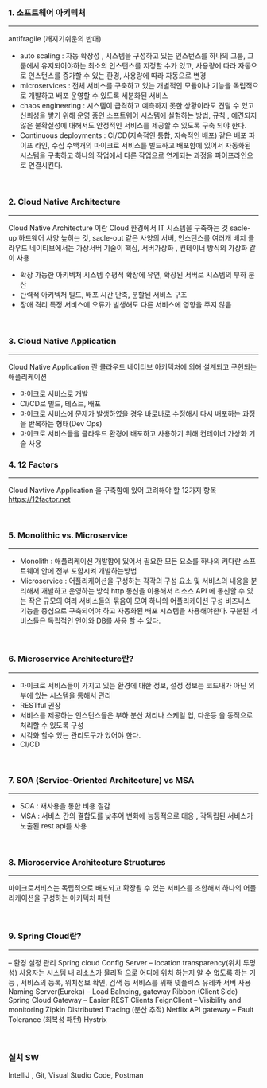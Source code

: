 ### 1. 소프트웨어 아키텍처
___
antifragile (깨지기쉬운의 반대) 
- auto scaling : 자동 확장성 , 시스템을 구성하고 있는 인스턴스를 하나의 그룹, 그룹에서 유지되어야하는 최소의 인스턴스를 지정할 수가 있고, 사용량에 따라 자동으로 인스턴스를 증가할 수 있는 환경, 사용량에 따라 자동으로 변경
- microservices : 전체 서비스를 구축하고 있는 개별적인 모듈이나 기능을 독립적으로 개발하고 배포 운영할 수 있도록 세분화된 서비스 
- chaos engineering : 시스템이 급격하고 예측하지 못한 상황이라도 견딜 수 있고 신뢰성을 쌓기 위해 운영 중인 소프트웨어 시스템에 실험하는 방법, 규칙 , 예견되지 않은 불확실성에 대해서도 안정적인 서비스를 제공할 수 있도록 구축 되야 한다.
- Continuous deployments : CI/CD(지속적인 통합, 지속적인 배포) 같은 배포 파이프 라인, 
수십 수백개의 마이크로 서비스를 빌드하고 배포함에 있어서 자동화된 시스템을 구축하고 하나의 작업에서 다른 작업으로 연계되는 과정을 파이프라인으로 연결시킨다.

<br>

### 2. Cloud Native Architecture
___
Cloud Native Architecture 이란 Cloud 환경에서 IT 시스템을 구축하는 것
sacle-up 하드웨어 사양 높히는 것, sacle-out 같은 사양의 서버, 인스턴스를 여러개 배치
클라우드 네이티브에서는 가상서버 기술이 핵심, 서버가상화 , 컨테이너 방식의 가상화 같이 사용
- 확장 가능한 아키텍처
시스템 수평적 확장에 유연, 확장된 서버로 시스템의 부하 분산
- 탄력적 아키텍처
빌드, 배포 시간 단축, 분할된 서비스 구조
- 장애 격리
특정 서비스에 오류가 발생해도 다른 서비스에 영향을 주지 않음

<br>

### 3. Cloud Native Application
___
Cloud Native Application 란 클라우드 네이티브 아키텍처에 의해 설계되고 구현되는 애플리케이션
- 마이크로 서비스로 개발
- CI/CD로 빌드, 테스트, 배포
- 마이크로 서비스에 문제가 발생하였을 경우 바로바로 수정해서 다시 배포하는 과정을 반복하는 형태(Dev Ops)
- 마이크로 서비스들을 클라우드 환경에 배포하고 사용하기 위해 컨테이너 가상화 기술 사용


### 4. 12 Factors
___
Cloud Navtive Application 을 구축함에 있어 고려해야 할 12가지 항목 https://12factor.net

<br>

### 5. Monolithic vs. Microservice
___
- Monolith  : 애플리케이션 개발함에 있어서 필요한 모든 요소를 하나의 커다란 소프트웨어 안에 전부 포함시켜 개발하는방법
- Microservice : 어플리케이션을 구성하는 각각의 구성 요소 및 서비스의 내용을 분리해서 개발하고 운영하는 방식
http 통신을 이용해서 리소스 API 에 통신할 수 있는 작은 규모의 여러 서비스들의 묶음이 모여 하나의 어플리케이션 구성
비즈니스 기능을 중심으로 구축되어야 하고 자동화된 배포 시스템을 사용해야한다.
구분된 서비스들은 독립적인 언어와 DB를 사용 할 수 있다.

<br>

### 6. Microservice Architecture란?
___
- 마이크로 서비스들이 가지고 있는 환경에 대한 정보, 설정 정보는 코드내가 아닌 외부에 있는 시스템을 통해서 관리
- RESTful 권장
- 서비스를 제공하는 인스턴스들은 부하 분산 처리나 스케일 업, 다운등 을 동적으로 처리할 수 있도록 구성
- 시각화 할수 있는 관리도구가 있어야 한다.
- CI/CD

<br>

### 7. SOA (Service-Oriented Architecture) vs MSA
___
- SOA : 재사용을 통한 비용 절감
- MSA : 서비스 간의 결합도를 낮추어 변화에 능동적으로 대응 , 각독립된 서비스가 노출된 rest api를 사용

<br>

### 8. Microservice Architecture Structures
___
마이크로서비스는 독립적으로 배포되고 확장될 수 있는 서비스를 조합해서 하나의 어플리케이션을 구성하는 아키텍처 패턴

<br>

### 9. Spring Cloud란?
___
– 환경 설정 관리
Spring cloud Config Server
– location transparency(위치 투명성) 
사용자는 시스템 내 리소스가 물리적 으로 어디에 위치 하는지 알 수 없도록 하는 기능 , 서비스의 등록, 위치정보 확인, 검색 등 서비스를 위해 넷플릭스 유레카 서버 사용 
Naming Server(Eureka)
– Load Balncing, gateway
Ribbon (Client Side)
Spring Cloud Gateway
–  Easier REST Clients
FeignClient
– Visibility and monitoring
Zipkin Distributed Tracing (분산 추적)
Netflix API gateway 
– Fault Tolerance (회복성 패턴)
Hystrix

<br>

### 설치 SW
IntelliJ , Git, Visual Studio Code, Postman
